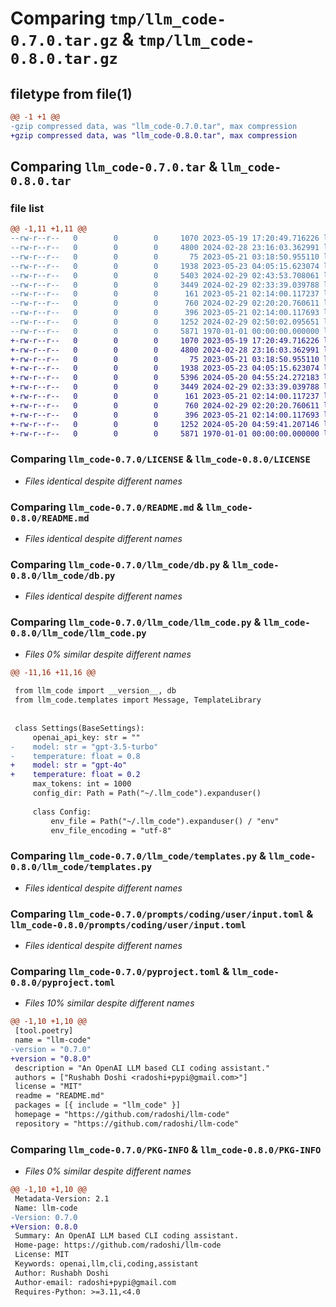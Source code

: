 # Comparing `tmp/llm_code-0.7.0.tar.gz` & `tmp/llm_code-0.8.0.tar.gz`

## filetype from file(1)

```diff
@@ -1 +1 @@
-gzip compressed data, was "llm_code-0.7.0.tar", max compression
+gzip compressed data, was "llm_code-0.8.0.tar", max compression
```

## Comparing `llm_code-0.7.0.tar` & `llm_code-0.8.0.tar`

### file list

```diff
@@ -1,11 +1,11 @@
--rw-r--r--   0        0        0     1070 2023-05-19 17:20:49.716226 llm_code-0.7.0/LICENSE
--rw-r--r--   0        0        0     4800 2024-02-28 23:16:03.362991 llm_code-0.7.0/README.md
--rw-r--r--   0        0        0       75 2023-05-21 03:18:50.955110 llm_code-0.7.0/llm_code/__init__.py
--rw-r--r--   0        0        0     1938 2023-05-23 04:05:15.623074 llm_code-0.7.0/llm_code/db.py
--rw-r--r--   0        0        0     5403 2024-02-29 02:43:53.708061 llm_code-0.7.0/llm_code/llm_code.py
--rw-r--r--   0        0        0     3449 2024-02-29 02:33:39.039788 llm_code-0.7.0/llm_code/templates.py
--rw-r--r--   0        0        0      161 2023-05-21 02:14:00.117237 llm_code-0.7.0/prompts/coding/system.toml
--rw-r--r--   0        0        0      760 2024-02-29 02:20:20.760611 llm_code-0.7.0/prompts/coding/user/input.toml
--rw-r--r--   0        0        0      396 2023-05-21 02:14:00.117693 llm_code-0.7.0/prompts/coding/user/simple.toml
--rw-r--r--   0        0        0     1252 2024-02-29 02:50:02.095651 llm_code-0.7.0/pyproject.toml
--rw-r--r--   0        0        0     5871 1970-01-01 00:00:00.000000 llm_code-0.7.0/PKG-INFO
+-rw-r--r--   0        0        0     1070 2023-05-19 17:20:49.716226 llm_code-0.8.0/LICENSE
+-rw-r--r--   0        0        0     4800 2024-02-28 23:16:03.362991 llm_code-0.8.0/README.md
+-rw-r--r--   0        0        0       75 2023-05-21 03:18:50.955110 llm_code-0.8.0/llm_code/__init__.py
+-rw-r--r--   0        0        0     1938 2023-05-23 04:05:15.623074 llm_code-0.8.0/llm_code/db.py
+-rw-r--r--   0        0        0     5396 2024-05-20 04:55:24.272183 llm_code-0.8.0/llm_code/llm_code.py
+-rw-r--r--   0        0        0     3449 2024-02-29 02:33:39.039788 llm_code-0.8.0/llm_code/templates.py
+-rw-r--r--   0        0        0      161 2023-05-21 02:14:00.117237 llm_code-0.8.0/prompts/coding/system.toml
+-rw-r--r--   0        0        0      760 2024-02-29 02:20:20.760611 llm_code-0.8.0/prompts/coding/user/input.toml
+-rw-r--r--   0        0        0      396 2023-05-21 02:14:00.117693 llm_code-0.8.0/prompts/coding/user/simple.toml
+-rw-r--r--   0        0        0     1252 2024-05-20 04:59:41.207146 llm_code-0.8.0/pyproject.toml
+-rw-r--r--   0        0        0     5871 1970-01-01 00:00:00.000000 llm_code-0.8.0/PKG-INFO
```

### Comparing `llm_code-0.7.0/LICENSE` & `llm_code-0.8.0/LICENSE`

 * *Files identical despite different names*

### Comparing `llm_code-0.7.0/README.md` & `llm_code-0.8.0/README.md`

 * *Files identical despite different names*

### Comparing `llm_code-0.7.0/llm_code/db.py` & `llm_code-0.8.0/llm_code/db.py`

 * *Files identical despite different names*

### Comparing `llm_code-0.7.0/llm_code/llm_code.py` & `llm_code-0.8.0/llm_code/llm_code.py`

 * *Files 0% similar despite different names*

```diff
@@ -11,16 +11,16 @@
 
 from llm_code import __version__, db
 from llm_code.templates import Message, TemplateLibrary
 
 
 class Settings(BaseSettings):
     openai_api_key: str = ""
-    model: str = "gpt-3.5-turbo"
-    temperature: float = 0.8
+    model: str = "gpt-4o"
+    temperature: float = 0.2
     max_tokens: int = 1000
     config_dir: Path = Path("~/.llm_code").expanduser()
 
     class Config:
         env_file = Path("~/.llm_code").expanduser() / "env"
         env_file_encoding = "utf-8"
```

### Comparing `llm_code-0.7.0/llm_code/templates.py` & `llm_code-0.8.0/llm_code/templates.py`

 * *Files identical despite different names*

### Comparing `llm_code-0.7.0/prompts/coding/user/input.toml` & `llm_code-0.8.0/prompts/coding/user/input.toml`

 * *Files identical despite different names*

### Comparing `llm_code-0.7.0/pyproject.toml` & `llm_code-0.8.0/pyproject.toml`

 * *Files 10% similar despite different names*

```diff
@@ -1,10 +1,10 @@
 [tool.poetry]
 name = "llm-code"
-version = "0.7.0"
+version = "0.8.0"
 description = "An OpenAI LLM based CLI coding assistant."
 authors = ["Rushabh Doshi <radoshi+pypi@gmail.com>"]
 license = "MIT"
 readme = "README.md"
 packages = [{ include = "llm_code" }]
 homepage = "https://github.com/radoshi/llm-code"
 repository = "https://github.com/radoshi/llm-code"
```

### Comparing `llm_code-0.7.0/PKG-INFO` & `llm_code-0.8.0/PKG-INFO`

 * *Files 0% similar despite different names*

```diff
@@ -1,10 +1,10 @@
 Metadata-Version: 2.1
 Name: llm-code
-Version: 0.7.0
+Version: 0.8.0
 Summary: An OpenAI LLM based CLI coding assistant.
 Home-page: https://github.com/radoshi/llm-code
 License: MIT
 Keywords: openai,llm,cli,coding,assistant
 Author: Rushabh Doshi
 Author-email: radoshi+pypi@gmail.com
 Requires-Python: >=3.11,<4.0
```

